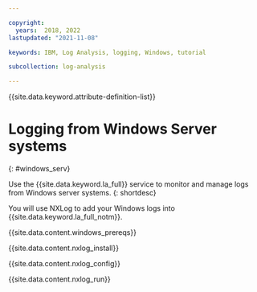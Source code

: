 ```yaml
---

copyright:
  years:  2018, 2022
lastupdated: "2021-11-08"

keywords: IBM, Log Analysis, logging, Windows, tutorial

subcollection: log-analysis

---
```


{{site.data.keyword.attribute-definition-list}}


# Logging from Windows Server systems
{: #windows_serv}

Use the {{site.data.keyword.la_full}} service to monitor and manage logs from Windows server systems. 
{: shortdesc}

You will use NXLog to add your Windows logs into {{site.data.keyword.la_full_notm}}.

{{site.data.content.windows_prereqs}}

{{site.data.content.nxlog_install}}

{{site.data.content.nxlog_config}}

{{site.data.content.nxlog_run}}

